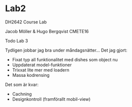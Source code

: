 # Lab2
DH2642  Course Lab

Jacob Möller & Hugo Bergqvist 
CMETE16


Todo Lab 3

Tydligen jobbar jag bra under måndagsnätter...
Det jag gjort:
- Fixat typ all funktionalitet med dishes som object nu
- Uppdaterat model-funktioner
- Trixxat lite mer med loadern
- Massa kodrensing

Det som är kvar:
- Cachning
- Designkontroll (framförallt mobil-view)


